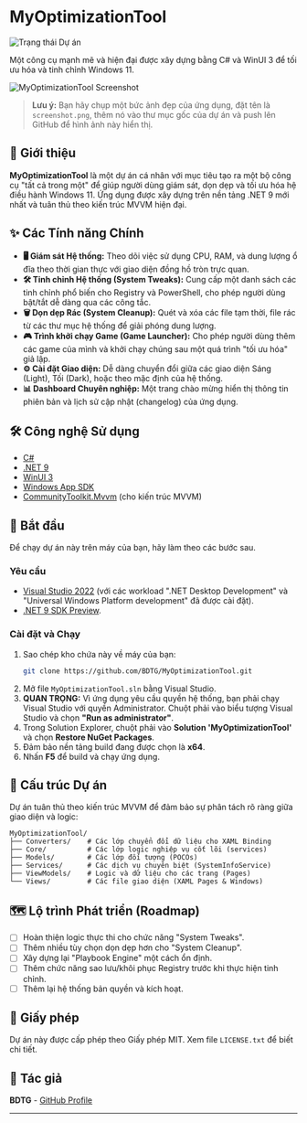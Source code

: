 ﻿# MyOptimizationTool

![Trạng thái Dự án](https://img.shields.io/badge/status-đang%20phát%20triển-orange)

Một công cụ mạnh mẽ và hiện đại được xây dựng bằng C# và WinUI 3 để tối ưu hóa và tinh chỉnh Windows 11.

![MyOptimizationTool Screenshot](https://raw.githubusercontent.com/BDTG/MyOptimizationTool/main/screenshot.png)
> **Lưu ý:** Bạn hãy chụp một bức ảnh đẹp của ứng dụng, đặt tên là `screenshot.png`, thêm nó vào thư mục gốc của dự án và push lên GitHub để hình ảnh này hiển thị.

## 🚀 Giới thiệu

**MyOptimizationTool** là một dự án cá nhân với mục tiêu tạo ra một bộ công cụ "tất cả trong một" để giúp người dùng giám sát, dọn dẹp và tối ưu hóa hệ điều hành Windows 11. Ứng dụng được xây dựng trên nền tảng .NET 9 mới nhất và tuân thủ theo kiến trúc MVVM hiện đại.

## ✨ Các Tính năng Chính

*   **🖥️ Giám sát Hệ thống:** Theo dõi việc sử dụng CPU, RAM, và dung lượng ổ đĩa theo thời gian thực với giao diện đồng hồ tròn trực quan.
*   **🛠️ Tinh chỉnh Hệ thống (System Tweaks):** Cung cấp một danh sách các tinh chỉnh phổ biến cho Registry và PowerShell, cho phép người dùng bật/tắt dễ dàng qua các công tắc.
*   **🗑️ Dọn dẹp Rác (System Cleanup):** Quét và xóa các file tạm thời, file rác từ các thư mục hệ thống để giải phóng dung lượng.
*   **🎮 Trình khởi chạy Game (Game Launcher):** Cho phép người dùng thêm các game của mình và khởi chạy chúng sau một quá trình "tối ưu hóa" giả lập.
*   **⚙️ Cài đặt Giao diện:** Dễ dàng chuyển đổi giữa các giao diện Sáng (Light), Tối (Dark), hoặc theo mặc định của hệ thống.
*   **📊 Dashboard Chuyên nghiệp:** Một trang chào mừng hiển thị thông tin phiên bản và lịch sử cập nhật (changelog) của ứng dụng.

## 🛠️ Công nghệ Sử dụng

*   [C#](https://docs.microsoft.com/en-us/dotnet/csharp/)
*   [.NET 9](https://dotnet.microsoft.com/en-us/download/dotnet/9.0)
*   [WinUI 3](https://docs.microsoft.com/en-us/windows/apps/winui/winui3/)
*   [Windows App SDK](https://docs.microsoft.com/en-us/windows/apps/windows-app-sdk/)
*   [CommunityToolkit.Mvvm](https://docs.microsoft.com/en-us/dotnet/communitytoolkit/mvvm/) (cho kiến trúc MVVM)

## 🏁 Bắt đầu

Để chạy dự án này trên máy của bạn, hãy làm theo các bước sau.

### Yêu cầu
*   [Visual Studio 2022](https://visualstudio.microsoft.com/) (với các workload ".NET Desktop Development" và "Universal Windows Platform development" đã được cài đặt).
*   [.NET 9 SDK Preview](https://dotnet.microsoft.com/en-us/download/dotnet/9.0).

### Cài đặt và Chạy

1.  Sao chép kho chứa này về máy của bạn:
    ```sh
    git clone https://github.com/BDTG/MyOptimizationTool.git
    ```
2.  Mở file `MyOptimizationTool.sln` bằng Visual Studio.
3.  **QUAN TRỌNG:** Vì ứng dụng yêu cầu quyền hệ thống, bạn phải chạy Visual Studio với quyền Administrator. Chuột phải vào biểu tượng Visual Studio và chọn **"Run as administrator"**.
4.  Trong Solution Explorer, chuột phải vào **Solution 'MyOptimizationTool'** và chọn **Restore NuGet Packages**.
5.  Đảm bảo nền tảng build đang được chọn là **x64**.
6.  Nhấn **F5** để build và chạy ứng dụng.

## 📂 Cấu trúc Dự án

Dự án tuân thủ theo kiến trúc MVVM để đảm bảo sự phân tách rõ ràng giữa giao diện và logic:

```
MyOptimizationTool/
├── Converters/    # Các lớp chuyển đổi dữ liệu cho XAML Binding
├── Core/          # Các lớp logic nghiệp vụ cốt lõi (services)
├── Models/        # Các lớp đối tượng (POCOs)
├── Services/      # Các dịch vụ chuyên biệt (SystemInfoService)
├── ViewModels/    # Logic và dữ liệu cho các trang (Pages)
└── Views/         # Các file giao diện (XAML Pages & Windows)
```

## 🗺️ Lộ trình Phát triển (Roadmap)

*   [ ] Hoàn thiện logic thực thi cho chức năng "System Tweaks".
*   [ ] Thêm nhiều tùy chọn dọn dẹp hơn cho "System Cleanup".
*   [ ] Xây dựng lại "Playbook Engine" một cách ổn định.
*   [ ] Thêm chức năng sao lưu/khôi phục Registry trước khi thực hiện tinh chỉnh.
*   [ ] Thêm lại hệ thống bản quyền và kích hoạt.

## 📄 Giấy phép

Dự án này được cấp phép theo Giấy phép MIT. Xem file `LICENSE.txt` để biết chi tiết.

## 👤 Tác giả

**BDTG** - [GitHub Profile](https://github.com/BDTG)

---